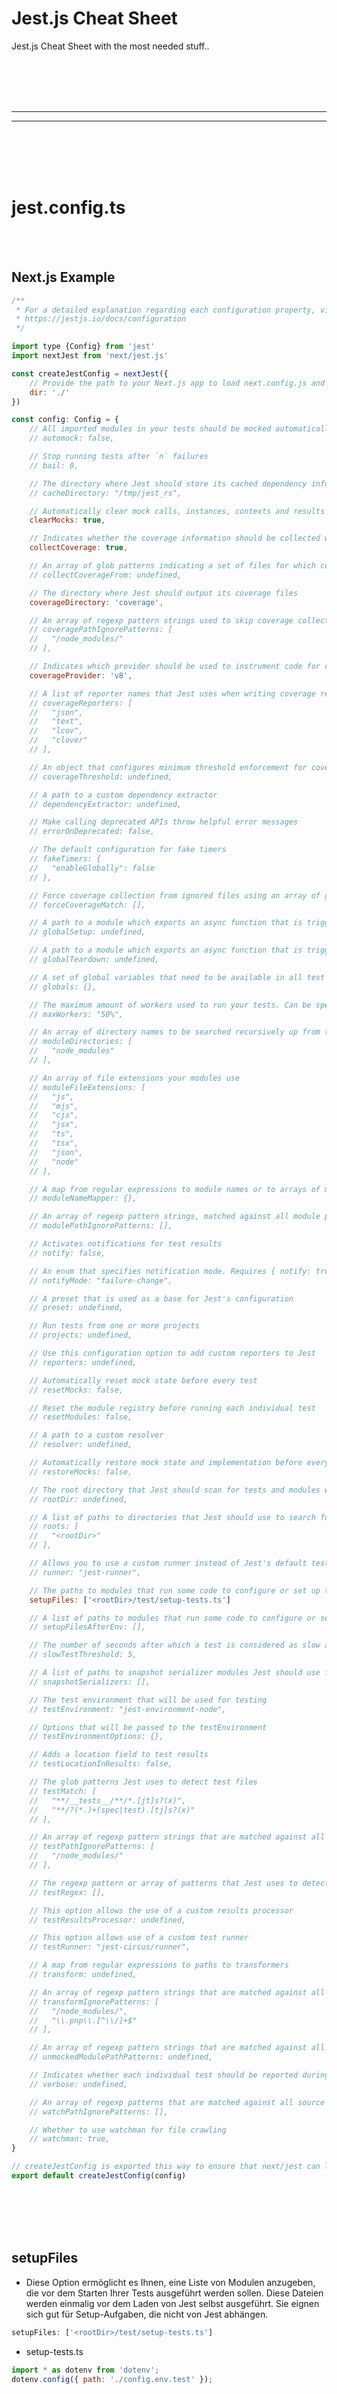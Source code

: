 # Jest.js Cheat Sheet
Jest.js Cheat Sheet with the most needed stuff..












<br><br>
<br><br>
 _____________________________________________________
 _____________________________________________________
<br><br>
<br><br>


# jest.config.ts

<br><br>

## Next.js Example
```javascript
/**
 * For a detailed explanation regarding each configuration property, visit:
 * https://jestjs.io/docs/configuration
 */

import type {Config} from 'jest'
import nextJest from 'next/jest.js'

const createJestConfig = nextJest({
    // Provide the path to your Next.js app to load next.config.js and .env files in your test environment
    dir: './'
})

const config: Config = {
    // All imported modules in your tests should be mocked automatically
    // automock: false,

    // Stop running tests after `n` failures
    // bail: 0,

    // The directory where Jest should store its cached dependency information
    // cacheDirectory: "/tmp/jest_rs",

    // Automatically clear mock calls, instances, contexts and results before every test
    clearMocks: true,

    // Indicates whether the coverage information should be collected while executing the test
    collectCoverage: true,

    // An array of glob patterns indicating a set of files for which coverage information should be collected
    // collectCoverageFrom: undefined,

    // The directory where Jest should output its coverage files
    coverageDirectory: 'coverage',

    // An array of regexp pattern strings used to skip coverage collection
    // coveragePathIgnorePatterns: [
    //   "/node_modules/"
    // ],

    // Indicates which provider should be used to instrument code for coverage
    coverageProvider: 'v8',

    // A list of reporter names that Jest uses when writing coverage reports
    // coverageReporters: [
    //   "json",
    //   "text",
    //   "lcov",
    //   "clover"
    // ],

    // An object that configures minimum threshold enforcement for coverage results
    // coverageThreshold: undefined,

    // A path to a custom dependency extractor
    // dependencyExtractor: undefined,

    // Make calling deprecated APIs throw helpful error messages
    // errorOnDeprecated: false,

    // The default configuration for fake timers
    // fakeTimers: {
    //   "enableGlobally": false
    // },

    // Force coverage collection from ignored files using an array of glob patterns
    // forceCoverageMatch: [],

    // A path to a module which exports an async function that is triggered once before all test suites
    // globalSetup: undefined,

    // A path to a module which exports an async function that is triggered once after all test suites
    // globalTeardown: undefined,

    // A set of global variables that need to be available in all test environments
    // globals: {},

    // The maximum amount of workers used to run your tests. Can be specified as % or a number. E.g. maxWorkers: 10% will use 10% of your CPU amount + 1 as the maximum worker number. maxWorkers: 2 will use a maximum of 2 workers.
    // maxWorkers: "50%",

    // An array of directory names to be searched recursively up from the requiring module's location
    // moduleDirectories: [
    //   "node_modules"
    // ],

    // An array of file extensions your modules use
    // moduleFileExtensions: [
    //   "js",
    //   "mjs",
    //   "cjs",
    //   "jsx",
    //   "ts",
    //   "tsx",
    //   "json",
    //   "node"
    // ],

    // A map from regular expressions to module names or to arrays of module names that allow to stub out resources with a single module
    // moduleNameMapper: {},

    // An array of regexp pattern strings, matched against all module paths before considered 'visible' to the module loader
    // modulePathIgnorePatterns: [],

    // Activates notifications for test results
    // notify: false,

    // An enum that specifies notification mode. Requires { notify: true }
    // notifyMode: "failure-change",

    // A preset that is used as a base for Jest's configuration
    // preset: undefined,

    // Run tests from one or more projects
    // projects: undefined,

    // Use this configuration option to add custom reporters to Jest
    // reporters: undefined,

    // Automatically reset mock state before every test
    // resetMocks: false,

    // Reset the module registry before running each individual test
    // resetModules: false,

    // A path to a custom resolver
    // resolver: undefined,

    // Automatically restore mock state and implementation before every test
    // restoreMocks: false,

    // The root directory that Jest should scan for tests and modules within
    // rootDir: undefined,

    // A list of paths to directories that Jest should use to search for files in
    // roots: [
    //   "<rootDir>"
    // ],

    // Allows you to use a custom runner instead of Jest's default test runner
    // runner: "jest-runner",

    // The paths to modules that run some code to configure or set up the testing environment before each test
    setupFiles: ['<rootDir>/test/setup-tests.ts']

    // A list of paths to modules that run some code to configure or set up the testing framework before each test
    // setupFilesAfterEnv: [],

    // The number of seconds after which a test is considered as slow and reported as such in the results.
    // slowTestThreshold: 5,

    // A list of paths to snapshot serializer modules Jest should use for snapshot testing
    // snapshotSerializers: [],

    // The test environment that will be used for testing
    // testEnvironment: "jest-environment-node",

    // Options that will be passed to the testEnvironment
    // testEnvironmentOptions: {},

    // Adds a location field to test results
    // testLocationInResults: false,

    // The glob patterns Jest uses to detect test files
    // testMatch: [
    //   "**/__tests__/**/*.[jt]s?(x)",
    //   "**/?(*.)+(spec|test).[tj]s?(x)"
    // ],

    // An array of regexp pattern strings that are matched against all test paths, matched tests are skipped
    // testPathIgnorePatterns: [
    //   "/node_modules/"
    // ],

    // The regexp pattern or array of patterns that Jest uses to detect test files
    // testRegex: [],

    // This option allows the use of a custom results processor
    // testResultsProcessor: undefined,

    // This option allows use of a custom test runner
    // testRunner: "jest-circus/runner",

    // A map from regular expressions to paths to transformers
    // transform: undefined,

    // An array of regexp pattern strings that are matched against all source file paths, matched files will skip transformation
    // transformIgnorePatterns: [
    //   "/node_modules/",
    //   "\\.pnp\\.[^\\/]+$"
    // ],

    // An array of regexp pattern strings that are matched against all modules before the module loader will automatically return a mock for them
    // unmockedModulePathPatterns: undefined,

    // Indicates whether each individual test should be reported during the run
    // verbose: undefined,

    // An array of regexp patterns that are matched against all source file paths before re-running tests in watch mode
    // watchPathIgnorePatterns: [],

    // Whether to use watchman for file crawling
    // watchman: true,
}

// createJestConfig is exported this way to ensure that next/jest can load the Next.js config which is async
export default createJestConfig(config)
```

<br><br>
<br><br>


## setupFiles
- Diese Option ermöglicht es Ihnen, eine Liste von Modulen anzugeben, die vor dem Starten Ihrer Tests ausgeführt werden sollen. Diese Dateien werden einmalig vor dem Laden von Jest selbst ausgeführt. Sie eignen sich gut für Setup-Aufgaben, die nicht von Jest abhängen.
```javascript
setupFiles: ['<rootDir>/test/setup-tests.ts']
```

- setup-tests.ts
```javascript
import * as dotenv from 'dotenv';
dotenv.config({ path: './config.env.test' });
```

<br><br>
<br><br>


## setupFiles
- setupFilesAfterEnv: Im Gegensatz dazu führt Jest diese Dateien nach dem Einrichten der Testumgebung (beforeEach, afterEach, etc.) und vor dem Ausführen der Tests aus. Dies ist nützlich, wenn Sie spezifische Setup-Aufgaben ausführen müssen, die Jest-Konstrukte wie describe und it verwenden.





















<br><br>
<br><br>
 _____________________________________________________
 _____________________________________________________
<br><br>
<br><br>

# Expect (https://jestjs.io/docs/en/expect)
- **Not needed in Next.js**
```bash
npm i expect --save-dev
```
```javascript
const expect = require('expect');
```

br><br>
<br><br>

## Error

<br><br>

## toThrow

<br><br>

### Async
```
await expect(axiosRequestWrapper(config)).rejects.toThrow('Any crazy error..')
```











<br><br>
<br><br>

## .toBe
```javascript
// Use .toBe to compare primitive values or to check referential identity of object instances. It calls Object.is to compare values, which is even better for testing than === strict equality operator.
const add = (a, b) => a + b;
expect( add(2, 3) ).toBe(5);
expect( typeof add(2, 3) ).toBe('number');
```







<br><br>
<br><br>

## .toBe
```javascript
// Use .toBe to compare primitive values or to check referential identity of object instances. It calls Object.is to compare values, which is even better for testing than === strict equality operator.
const add = (a, b) => a + b;
expect( add(2, 3) ).toBe(5);
expect( typeof add(2, 3) ).toBe('number');
```







<br>
<br>

## .toEqual (https://jestjs.io/docs/en/expect#toequalvalue)
```javascript
// Use .toEqual to compare recursively all properties of object instances (also known as "deep" equality). It calls Object.is to compare primitive values, which is even better for testing than === strict equality operator.
expect( {a: undefined, b: 2} ).toEqual( {b: 2} );
```

## .toStrictEqual (https://jestjs.io/docs/en/expect#tostrictequalvalue)
```javascript
// test that objects have the same types as well as structure. Check above .toEqual for compare difference
expect( {"test": 1} ).toStrictEqual( {"test": 1} );
```


<br>
<br>


## .objectContaining (https://jestjs.io/docs/en/expect#expectobjectcontainingobject)
```javascript
/*expect.objectContaining(object) matches any received object that recursively matches the expected properties. That is, the expected object is a subset of the received object. Therefore, it matches a received object which contains properties that are present in the expected object.

Instead of literal property values in the expected object, you can use matchers, expect.anything(), and so on.*/
expect( location() ).toEqual(expect.objectContaining({
    locationId: expect.any(Number),
    geo: expect.any(Array),
    isFetching: expect.any(Boolean)
}));
```


<br>
<br>

## .any (https://jestjs.io/docs/en/expect#expectanyconstructor)
```javascript
// expect.any(constructor) matches anything that was created with the given constructor. You can use it inside toEqual or toBeCalledWith instead of a literal value.
expect( location() ).toEqual(expect.objectContaining({
    locationId: expect.any(Number)
}));
```

## .anything (https://jestjs.io/docs/en/expect#expectanything)
```javascript
// expect.anything() matches anything but null or undefined. You can use it inside toEqual or toBeCalledWith instead of a literal value. For example, if you want to check that a mock function is called with a non-null argument:
expect( location() ).toEqual(expect.objectContaining({
    locationId: expect.anything()
}));
```


<br><br>



## .toBeTruthy (https://jestjs.io/docs/en/expect#tobetruthy)
```javascript
// Use .toBeTruthy when you don't care what a value is and you want to ensure a value is true in a boolean context. 
expect( location() ).toBeTruthy();
```

<br><br>



## .toMatch (https://jestjs.io/docs/en/expect#tomatchregexp--string)
```javascript
// Use .toMatch to check that a string matches a regular expression.
expect( getDate() ).toMatch(/\d\d\/\d\d\/\d\d\d\d/gmi);
```

<br><br>

## .include (https://www.chaijs.com/api/bdd/#method_include)
```javascript
expect('foobar').to.include('foo');

expect([1, 2, 3]).to.include(2);
```









<br><br>




## Operators
```javascript
// You can use operators to check for multiple conditions
expect(msg).toEqual( expect.objectContaining({date: expect.anything()}) &&
expect.objectContaining({msg: expect.anything()}) &&
expect.objectContaining({room: expect.anything()}) &&
expect.objectContaining({usertoken: expect.anything()}) );
```

